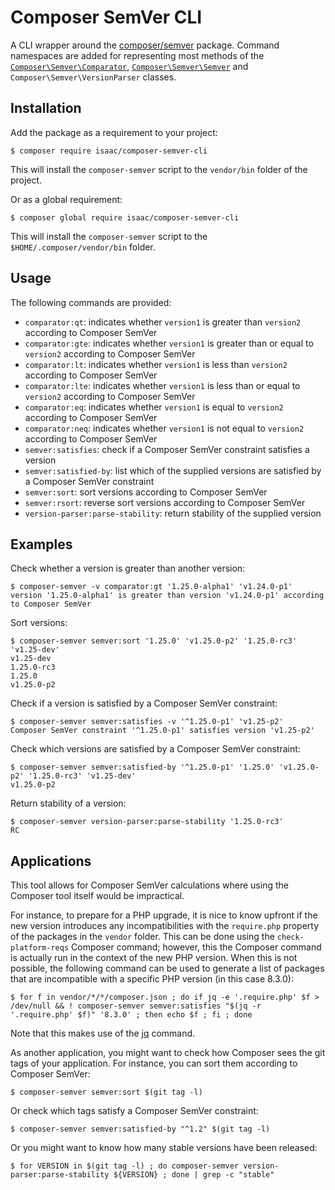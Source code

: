 Composer SemVer CLI
===================

A CLI wrapper around the [composer/semver](https://github.com/composer/semver) package.
Command namespaces are added for representing most methods of the [`Composer\Semver\Comparator`](https://github.com/composer/semver#comparator), [`Composer\Semver\Semver`](https://github.com/composer/semver#semver) and `Composer\Semver\VersionParser` classes.

Installation
------------

Add the package as a requirement to your project:

    $ composer require isaac/composer-semver-cli

This will install the `composer-semver` script to the `vendor/bin` folder of the project.

Or as a global requirement:

    $ composer global require isaac/composer-semver-cli

This will install the `composer-semver` script to the `$HOME/.composer/vendor/bin` folder.

Usage
-----

The following commands are provided:

* `comparator:qt`: indicates whether `version1` is greater than `version2` according to Composer SemVer
* `comparator:gte`: indicates whether `version1` is greater than or equal to `version2` according to Composer SemVer
* `comparator:lt`: indicates whether `version1` is less than `version2` according to Composer SemVer
* `comparator:lte`: indicates whether `version1` is less than or equal to `version2` according to Composer SemVer
* `comparator:eq`:  indicates whether `version1` is equal to `version2` according to Composer SemVer
* `comparator:neq`:  indicates whether `version1` is not equal to `version2` according to Composer SemVer
* `semver:satisfies`: check if a Composer SemVer constraint satisfies a version
* `semver:satisfied-by`: list which of the supplied versions are satisfied by a Composer SemVer constraint
* `semver:sort`: sort versions according to Composer SemVer
* `semver:rsort`: reverse sort versions according to Composer SemVer
* `version-parser:parse-stability`: return stability of the supplied version

Examples
--------

Check whether a version is greater than another version:

    $ composer-semver -v comparator:gt '1.25.0-alpha1' 'v1.24.0-p1'
    version '1.25.0-alpha1' is greater than version 'v1.24.0-p1' according to Composer SemVer

Sort versions:

    $ composer-semver semver:sort '1.25.0' 'v1.25.0-p2' '1.25.0-rc3' 'v1.25-dev'
    v1.25-dev
    1.25.0-rc3
    1.25.0
    v1.25.0-p2

Check if a version is satisfied by a Composer SemVer constraint:

    $ composer-semver semver:satisfies -v '^1.25.0-p1' 'v1.25-p2'
    Composer SemVer constraint '^1.25.0-p1' satisfies version 'v1.25-p2'

Check which versions are satisfied by a Composer SemVer constraint:

    $ composer-semver semver:satisfied-by '^1.25.0-p1' '1.25.0' 'v1.25.0-p2' '1.25.0-rc3' 'v1.25-dev'
    v1.25.0-p2

Return stability of a version:

    $ composer-semver version-parser:parse-stability '1.25.0-rc3'
    RC

Applications
------------

This tool allows for Composer SemVer calculations where using the Composer tool itself would be impractical.

For instance, to prepare for a PHP upgrade, it is nice to know upfront if the new version introduces any incompatibilities with the `require.php` property of the packages in the `vendor` folder. This can be done using the `check-platform-reqs` Composer command; however, this the Composer command is actually run in the context of the new PHP version. When this is not possible, the following command can be used to  generate a list of packages that are incompatible with a specific PHP version (in this case 8.3.0):

    $ for f in vendor/*/*/composer.json ; do if jq -e '.require.php' $f > /dev/null && ! composer-semver semver:satisfies "$(jq -r '.require.php' $f)" '8.3.0' ; then echo $f ; fi ; done

Note that this makes use of the [jq](https://stedolan.github.io/jq/) command.


As another application, you might want to check how Composer sees the git tags of your application. For instance, you can sort them according to Composer SemVer:

    $ composer-semver semver:sort $(git tag -l)

Or check which tags satisfy a Composer SemVer constraint:

    $ composer-semver semver:satisfied-by "^1.2" $(git tag -l)

Or you might want to know how many stable versions have been released:

    $ for VERSION in $(git tag -l) ; do composer-semver version-parser:parse-stability ${VERSION} ; done | grep -c "stable"
